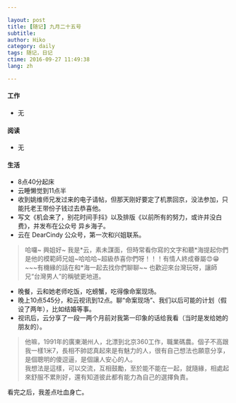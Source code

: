 ```yaml
---

layout: post  
title: [随记] 九月二十五号  
subtitle:   
author: Hiko  
category: daily
tags: 随记，日记  
ctime: 2016-09-27 11:49:38  
lang: zh  

---
```


#### 工作

- 无

#### 阅读

- 无

#### 生活

- 8点40分起床
- 云睡懒觉到11点半
- 收到姚维师兄发过来的电子请帖，但那天刚好要定了机票回京，没法参加，只能托老王带份子钱过去恭喜他。
- 写文《机会来了，别花时间手抖》以及排版《以前所有的努力，或许并没白费》，并发布在公众号 异乡海子。
- 云在 DearCindy 公众号，第一次和兴姐联系。

> 哈囉~ 興姐好~
> 我是\*云，素未謀面，但時常看你寫的文字和聽\*海提起你們是他的模範師兄姐~哈哈哈~超級恭喜你們呀！！！有情人終成眷屬😍😁\~\~\~有機緣的話在和\*海一起去找你們聊聊\~\~ 也歡迎來台灣玩呀，讓師兄“台灣男人”的稱號更地道。

- 晚餐，云和她老师吃饭，吃螃蟹，吃得像命案现场。
- 晚上10点545分，和云视讯到12点。聊“命案现场”、我们以后可能的计划（假设了两年），比如结婚等事。  
- 视讯后，云分享了一段一两个月前对我第一印象的话给我看（当时是发给她的朋友的）。

> 他嘛，1991年的廣東潮州人，北漂到北京360工作，職業碼農。個子不高跟我一樣1米7，長相不帥認真起來是有魅力的人，很有自己想法也願意分享，是個聰明的傻逗逼，是個讓人安心的人。  
> 我想法是這樣，可以交流，互相鼓勵，至於能不能在一起，就隨緣，相處起來舒服不累則好，還有知道彼此都有能力為自己的選擇負責。

看完之后，我差点吐血身亡。